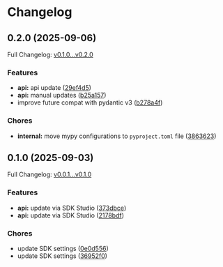# Changelog

## 0.2.0 (2025-09-06)

Full Changelog: [v0.1.0...v0.2.0](https://github.com/ElicitLabs/modal-python-sdk/compare/v0.1.0...v0.2.0)

### Features

* **api:** api update ([29ef4d5](https://github.com/ElicitLabs/modal-python-sdk/commit/29ef4d55e71b8c6bcb31d99136241d3cc531f2f6))
* **api:** manual updates ([b25a157](https://github.com/ElicitLabs/modal-python-sdk/commit/b25a157233997452f3c82dbd6b16492e8b9894dd))
* improve future compat with pydantic v3 ([b278a4f](https://github.com/ElicitLabs/modal-python-sdk/commit/b278a4faf1edbfd3637955d45312e6fa6320faa7))


### Chores

* **internal:** move mypy configurations to `pyproject.toml` file ([3863623](https://github.com/ElicitLabs/modal-python-sdk/commit/3863623680a802829f8f8f6d2282fea29c3f7ac7))

## 0.1.0 (2025-09-03)

Full Changelog: [v0.0.1...v0.1.0](https://github.com/ElicitLabs/modal-python-sdk/compare/v0.0.1...v0.1.0)

### Features

* **api:** update via SDK Studio ([373dbce](https://github.com/ElicitLabs/modal-python-sdk/commit/373dbceed8aa5cde59951b759c737f31c34ab81c))
* **api:** update via SDK Studio ([2178bdf](https://github.com/ElicitLabs/modal-python-sdk/commit/2178bdff85ce23510c4fbaf1bb1475eeae293d0d))


### Chores

* update SDK settings ([0e0d556](https://github.com/ElicitLabs/modal-python-sdk/commit/0e0d556f761aa830ed1008eafe5789dafc5dab80))
* update SDK settings ([36952f0](https://github.com/ElicitLabs/modal-python-sdk/commit/36952f0edb8bda863589bb4c126d1217d36a91d1))
